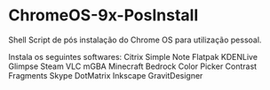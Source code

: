 # ChromeOS-9x-PosInstall
Shell Script de pós instalação do Chrome OS para utilização pessoal.

Instala os seguintes softwares:
Citrix
Simple Note
Flatpak
KDENLive
Glimpse
Steam
VLC
mGBA
Minecraft Bedrock
Color Picker
Contrast
Fragments
Skype
DotMatrix
Inkscape
GravitDesigner
